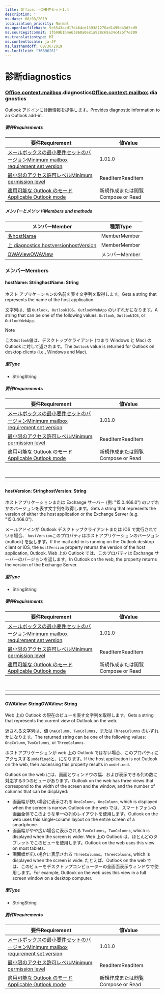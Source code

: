 ```yaml
---
title: Office.--の要件セット1.4
description: ''
ms.date: 08/08/2019
localization_priority: Normal
ms.openlocfilehash: 9c6543cad17d464ce139381270ad1495d43d5cd9
ms.sourcegitcommit: 1fb99b1b4e63868a0e81a928c69a34c42bf7e209
ms.translationtype: MT
ms.contentlocale: ja-JP
ms.lasthandoff: 08/30/2019
ms.locfileid: "36696261"
---
```

# <a name="diagnostics"></a><span data-ttu-id="ef515-102">診断</span><span class="sxs-lookup"><span data-stu-id="ef515-102">diagnostics</span></span>

### <a name="officeofficemdcontextofficecontextmdmailboxofficecontextmailboxmddiagnostics"></a><span data-ttu-id="ef515-103">[Office](Office.md)[.context](Office.context.md)[.mailbox](Office.context.mailbox.md).diagnostics</span><span class="sxs-lookup"><span data-stu-id="ef515-103">[Office](Office.md)[.context](Office.context.md)[.mailbox](Office.context.mailbox.md).diagnostics</span></span>

<span data-ttu-id="ef515-104">Outlook アドインに診断情報を提供します。</span><span class="sxs-lookup"><span data-stu-id="ef515-104">Provides diagnostic information to an Outlook add-in.</span></span>

##### <a name="requirements"></a><span data-ttu-id="ef515-105">要件</span><span class="sxs-lookup"><span data-stu-id="ef515-105">Requirements</span></span>

|<span data-ttu-id="ef515-106">要件</span><span class="sxs-lookup"><span data-stu-id="ef515-106">Requirement</span></span>| <span data-ttu-id="ef515-107">値</span><span class="sxs-lookup"><span data-stu-id="ef515-107">Value</span></span>|
|---|---|
|[<span data-ttu-id="ef515-108">メールボックスの最小要件セットのバージョン</span><span class="sxs-lookup"><span data-stu-id="ef515-108">Minimum mailbox requirement set version</span></span>](/office/dev/add-ins/reference/requirement-sets/outlook-api-requirement-sets)| <span data-ttu-id="ef515-109">1.0</span><span class="sxs-lookup"><span data-stu-id="ef515-109">1.0</span></span>|
|[<span data-ttu-id="ef515-110">最小限のアクセス許可レベル</span><span class="sxs-lookup"><span data-stu-id="ef515-110">Minimum permission level</span></span>](/outlook/add-ins/understanding-outlook-add-in-permissions)| <span data-ttu-id="ef515-111">ReadItem</span><span class="sxs-lookup"><span data-stu-id="ef515-111">ReadItem</span></span>|
|[<span data-ttu-id="ef515-112">適用可能な Outlook のモード</span><span class="sxs-lookup"><span data-stu-id="ef515-112">Applicable Outlook mode</span></span>](/outlook/add-ins/#extension-points)| <span data-ttu-id="ef515-113">新規作成または閲覧</span><span class="sxs-lookup"><span data-stu-id="ef515-113">Compose or Read</span></span>|

##### <a name="members-and-methods"></a><span data-ttu-id="ef515-114">メンバーとメソッド</span><span class="sxs-lookup"><span data-stu-id="ef515-114">Members and methods</span></span>

| <span data-ttu-id="ef515-115">メンバー</span><span class="sxs-lookup"><span data-stu-id="ef515-115">Member</span></span> | <span data-ttu-id="ef515-116">種類</span><span class="sxs-lookup"><span data-stu-id="ef515-116">Type</span></span> |
|--------|------|
| [<span data-ttu-id="ef515-117">名</span><span class="sxs-lookup"><span data-stu-id="ef515-117">hostName</span></span>](#hostname-string) | <span data-ttu-id="ef515-118">Member</span><span class="sxs-lookup"><span data-stu-id="ef515-118">Member</span></span> |
| [<span data-ttu-id="ef515-119">上 diagnostics.hostversion</span><span class="sxs-lookup"><span data-stu-id="ef515-119">hostVersion</span></span>](#hostversion-string) | <span data-ttu-id="ef515-120">Member</span><span class="sxs-lookup"><span data-stu-id="ef515-120">Member</span></span> |
| [<span data-ttu-id="ef515-121">OWAView</span><span class="sxs-lookup"><span data-stu-id="ef515-121">OWAView</span></span>](#owaview-string) | <span data-ttu-id="ef515-122">メンバー</span><span class="sxs-lookup"><span data-stu-id="ef515-122">Member</span></span> |

### <a name="members"></a><span data-ttu-id="ef515-123">メンバー</span><span class="sxs-lookup"><span data-stu-id="ef515-123">Members</span></span>

#### <a name="hostname-string"></a><span data-ttu-id="ef515-124">hostName: String</span><span class="sxs-lookup"><span data-stu-id="ef515-124">hostName: String</span></span>

<span data-ttu-id="ef515-125">ホスト アプリケーションの名前を表す文字列を取得します。</span><span class="sxs-lookup"><span data-stu-id="ef515-125">Gets a string that represents the name of the host application.</span></span>

<span data-ttu-id="ef515-126">文字列は、値 `Outlook`、`OutlookIOS`、`OutlookWebApp` のいずれかになります。</span><span class="sxs-lookup"><span data-stu-id="ef515-126">A string that can be one of the following values: `Outlook`, `OutlookIOS`, or `OutlookWebApp`.</span></span>

> [!NOTE]
> <span data-ttu-id="ef515-127">この`Outlook`値は、デスクトップクライアント (つまり Windows と Mac) の Outlook に対して返されます。</span><span class="sxs-lookup"><span data-stu-id="ef515-127">The `Outlook` value is returned for Outlook on desktop clients (i.e., Windows and Mac).</span></span>

##### <a name="type"></a><span data-ttu-id="ef515-128">型</span><span class="sxs-lookup"><span data-stu-id="ef515-128">Type</span></span>

*   <span data-ttu-id="ef515-129">String</span><span class="sxs-lookup"><span data-stu-id="ef515-129">String</span></span>

##### <a name="requirements"></a><span data-ttu-id="ef515-130">要件</span><span class="sxs-lookup"><span data-stu-id="ef515-130">Requirements</span></span>

|<span data-ttu-id="ef515-131">要件</span><span class="sxs-lookup"><span data-stu-id="ef515-131">Requirement</span></span>| <span data-ttu-id="ef515-132">値</span><span class="sxs-lookup"><span data-stu-id="ef515-132">Value</span></span>|
|---|---|
|[<span data-ttu-id="ef515-133">メールボックスの最小要件セットのバージョン</span><span class="sxs-lookup"><span data-stu-id="ef515-133">Minimum mailbox requirement set version</span></span>](/office/dev/add-ins/reference/requirement-sets/outlook-api-requirement-sets)| <span data-ttu-id="ef515-134">1.0</span><span class="sxs-lookup"><span data-stu-id="ef515-134">1.0</span></span>|
|[<span data-ttu-id="ef515-135">最小限のアクセス許可レベル</span><span class="sxs-lookup"><span data-stu-id="ef515-135">Minimum permission level</span></span>](/outlook/add-ins/understanding-outlook-add-in-permissions)| <span data-ttu-id="ef515-136">ReadItem</span><span class="sxs-lookup"><span data-stu-id="ef515-136">ReadItem</span></span>|
|[<span data-ttu-id="ef515-137">適用可能な Outlook のモード</span><span class="sxs-lookup"><span data-stu-id="ef515-137">Applicable Outlook mode</span></span>](/outlook/add-ins/#extension-points)| <span data-ttu-id="ef515-138">新規作成または閲覧</span><span class="sxs-lookup"><span data-stu-id="ef515-138">Compose or Read</span></span>|

<br>

---
---

#### <a name="hostversion-string"></a><span data-ttu-id="ef515-139">hostVersion: String</span><span class="sxs-lookup"><span data-stu-id="ef515-139">hostVersion: String</span></span>

<span data-ttu-id="ef515-140">ホストアプリケーションまたは Exchange サーバー (例: "15.0.468.0") のいずれかのバージョンを表す文字列を取得します。</span><span class="sxs-lookup"><span data-stu-id="ef515-140">Gets a string that represents the version of either the host application or the Exchange Server (e.g. "15.0.468.0").</span></span>

<span data-ttu-id="ef515-141">メールアドインが Outlook デスクトップクライアントまたは iOS で実行されている場合、 `hostVersion`このプロパティはホストアプリケーションのバージョン (outlook) を返します。</span><span class="sxs-lookup"><span data-stu-id="ef515-141">If the mail add-in is running on the Outlook desktop client or iOS, the `hostVersion` property returns the version of the host application, Outlook.</span></span> <span data-ttu-id="ef515-142">Web 上の Outlook では、このプロパティは Exchange サーバーのバージョンを返します。</span><span class="sxs-lookup"><span data-stu-id="ef515-142">In Outlook on the web, the property returns the version of the Exchange Server.</span></span>

##### <a name="type"></a><span data-ttu-id="ef515-143">型</span><span class="sxs-lookup"><span data-stu-id="ef515-143">Type</span></span>

*   <span data-ttu-id="ef515-144">String</span><span class="sxs-lookup"><span data-stu-id="ef515-144">String</span></span>

##### <a name="requirements"></a><span data-ttu-id="ef515-145">要件</span><span class="sxs-lookup"><span data-stu-id="ef515-145">Requirements</span></span>

|<span data-ttu-id="ef515-146">要件</span><span class="sxs-lookup"><span data-stu-id="ef515-146">Requirement</span></span>| <span data-ttu-id="ef515-147">値</span><span class="sxs-lookup"><span data-stu-id="ef515-147">Value</span></span>|
|---|---|
|[<span data-ttu-id="ef515-148">メールボックスの最小要件セットのバージョン</span><span class="sxs-lookup"><span data-stu-id="ef515-148">Minimum mailbox requirement set version</span></span>](/office/dev/add-ins/reference/requirement-sets/outlook-api-requirement-sets)| <span data-ttu-id="ef515-149">1.0</span><span class="sxs-lookup"><span data-stu-id="ef515-149">1.0</span></span>|
|[<span data-ttu-id="ef515-150">最小限のアクセス許可レベル</span><span class="sxs-lookup"><span data-stu-id="ef515-150">Minimum permission level</span></span>](/outlook/add-ins/understanding-outlook-add-in-permissions)| <span data-ttu-id="ef515-151">ReadItem</span><span class="sxs-lookup"><span data-stu-id="ef515-151">ReadItem</span></span>|
|[<span data-ttu-id="ef515-152">適用可能な Outlook のモード</span><span class="sxs-lookup"><span data-stu-id="ef515-152">Applicable Outlook mode</span></span>](/outlook/add-ins/#extension-points)| <span data-ttu-id="ef515-153">新規作成または閲覧</span><span class="sxs-lookup"><span data-stu-id="ef515-153">Compose or Read</span></span>|

<br>

---
---

#### <a name="owaview-string"></a><span data-ttu-id="ef515-154">OWAView: String</span><span class="sxs-lookup"><span data-stu-id="ef515-154">OWAView: String</span></span>

<span data-ttu-id="ef515-155">Web 上の Outlook の現在のビューを表す文字列を取得します。</span><span class="sxs-lookup"><span data-stu-id="ef515-155">Gets a string that represents the current view of Outlook on the web.</span></span>

<span data-ttu-id="ef515-156">返される文字列は、値 `OneColumn`、`TwoColumns`、または `ThreeColumns` のいずれかになります。</span><span class="sxs-lookup"><span data-stu-id="ef515-156">The returned string can be one of the following values: `OneColumn`, `TwoColumns`, or `ThreeColumns`.</span></span>

<span data-ttu-id="ef515-157">ホストアプリケーションが web 上の Outlook ではない場合、このプロパティにアクセスする`undefined`と、になります。</span><span class="sxs-lookup"><span data-stu-id="ef515-157">If the host application is not Outlook on the web, then accessing this property results in `undefined`.</span></span>

<span data-ttu-id="ef515-158">Outlook on the web には、画面とウィンドウの幅、および表示できる列の数に対応する3つのビューがあります。</span><span class="sxs-lookup"><span data-stu-id="ef515-158">Outlook on the web has three views that correspond to the width of the screen and the window, and the number of columns that can be displayed:</span></span>

*   <span data-ttu-id="ef515-159">画面幅が狭い場合に表示される `OneColumn`。</span><span class="sxs-lookup"><span data-stu-id="ef515-159">`OneColumn`, which is displayed when the screen is narrow.</span></span> <span data-ttu-id="ef515-160">Outlook on the web では、スマートフォンの画面全体でこのような単一の列のレイアウトを使用します。</span><span class="sxs-lookup"><span data-stu-id="ef515-160">Outlook on the web uses this single-column layout on the entire screen of a smartphone.</span></span>
*   <span data-ttu-id="ef515-161">画面幅がやや広い場合に表示される `TwoColumns`。</span><span class="sxs-lookup"><span data-stu-id="ef515-161">`TwoColumns`, which is displayed when the screen is wider.</span></span> <span data-ttu-id="ef515-162">Web 上の Outlook は、ほとんどのタブレットでこのビューを使用します。</span><span class="sxs-lookup"><span data-stu-id="ef515-162">Outlook on the web uses this view on most tablets.</span></span>
*   <span data-ttu-id="ef515-163">画面幅が広い場合に表示される `ThreeColumns`。</span><span class="sxs-lookup"><span data-stu-id="ef515-163">`ThreeColumns`, which is displayed when the screen is wide.</span></span> <span data-ttu-id="ef515-164">たとえば、Outlook on the web では、このビューをデスクトップコンピューターの全画面表示ウィンドウで使用します。</span><span class="sxs-lookup"><span data-stu-id="ef515-164">For example, Outlook on the web uses this view in a full screen window on a desktop computer.</span></span>

##### <a name="type"></a><span data-ttu-id="ef515-165">型</span><span class="sxs-lookup"><span data-stu-id="ef515-165">Type</span></span>

*   <span data-ttu-id="ef515-166">String</span><span class="sxs-lookup"><span data-stu-id="ef515-166">String</span></span>

##### <a name="requirements"></a><span data-ttu-id="ef515-167">要件</span><span class="sxs-lookup"><span data-stu-id="ef515-167">Requirements</span></span>

|<span data-ttu-id="ef515-168">要件</span><span class="sxs-lookup"><span data-stu-id="ef515-168">Requirement</span></span>| <span data-ttu-id="ef515-169">値</span><span class="sxs-lookup"><span data-stu-id="ef515-169">Value</span></span>|
|---|---|
|[<span data-ttu-id="ef515-170">メールボックスの最小要件セットのバージョン</span><span class="sxs-lookup"><span data-stu-id="ef515-170">Minimum mailbox requirement set version</span></span>](/office/dev/add-ins/reference/requirement-sets/outlook-api-requirement-sets)| <span data-ttu-id="ef515-171">1.0</span><span class="sxs-lookup"><span data-stu-id="ef515-171">1.0</span></span>|
|[<span data-ttu-id="ef515-172">最小限のアクセス許可レベル</span><span class="sxs-lookup"><span data-stu-id="ef515-172">Minimum permission level</span></span>](/outlook/add-ins/understanding-outlook-add-in-permissions)| <span data-ttu-id="ef515-173">ReadItem</span><span class="sxs-lookup"><span data-stu-id="ef515-173">ReadItem</span></span>|
|[<span data-ttu-id="ef515-174">適用可能な Outlook のモード</span><span class="sxs-lookup"><span data-stu-id="ef515-174">Applicable Outlook mode</span></span>](/outlook/add-ins/#extension-points)| <span data-ttu-id="ef515-175">新規作成または閲覧</span><span class="sxs-lookup"><span data-stu-id="ef515-175">Compose or Read</span></span>|
